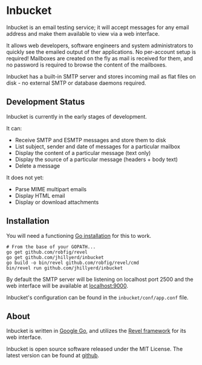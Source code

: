 Inbucket
========

Inbucket is an email testing service; it will accept messages for any email
address and make them available to view via a web interface.

It allows web developers, software engineers and system administrators to
quickly see the emailed output of ther applications.  No per-account setup is
required! Mailboxes are created on the fly as mail is received for them, and
no password is required to browse the content of the mailboxes.

Inbucket has a built-in SMTP server and stores incoming mail as flat files on
disk - no external SMTP or database daemons required.

Development Status
------------------
Inbucket is currently in the early stages of development.

It can:

 * Receive SMTP and ESMTP messages and store them to disk
 * List subject, sender and date of messages for a particular mailbox
 * Display the content of a particular message (text only)
 * Display the source of a particular message (headers + body text)
 * Delete a message

It does not yet:

 * Parse MIME multipart emails
 * Display HTML email
 * Display or download attachments

Installation
------------
You will need a functioning [Go installation][1] for this to work. 

    # From the base of your GOPATH...
    go get github.com/robfig/revel
    go get github.com/jhillyerd/inbucket
    go build -o bin/revel github.com/robfig/revel/cmd
    bin/revel run github.com/jhillyerd/inbucket

By default the SMTP server will be listening on localhost port 2500 and
the web interface will be available at [localhost:9000](http://localhost:9000/).

Inbucket's configuration can be found in the `inbucket/conf/app.conf` file.

About
-----
Inbucket is written in [Google Go][1], and utilizes the [Revel framework][2]
for its web interface.

Inbucket is open source software released under the MIT License.  The latest
version can be found at [github](https://github.com/jhillyerd/inbucket).

[1]: http://golang.org/
[2]: http://robfig.github.com/revel/ 
